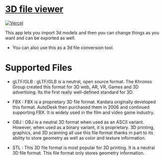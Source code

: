 # [3D file viewer](https://blend-da-vinci.vercel.app/)

[![Vercel](http://therealsujitk-vercel-badge.vercel.app/?app=blend-da-vinci.vercel.app)](https://blend-da-vinci.vercel.app/)

This app lets you import 3d models and then you can change things as you want and can be exported as well.
- You can also use this as a 3d file conversion tool.

# Supported Files

- gLTF/GLB : gLTF/GLB is a neutral, open source format. The Khronos Group created this format for 3D web, AR, VR, Games and 3D advertising. Its the first really well-defined standard for 3D.

- FBX : FBX is a proprietary 3D file format. Kardara originally developed this format. AutoDesk then purchased them in 2006 and continued supporting FBX. It is widely used in the film and video game industry. 

- OBJ : OBJ is a neutral 3D format when used as an ASCII variant. However, when used as a binary variant, it is proprietary. 3D printing, graphics, and 3D scanning all use this file format thanks in part to its ability to store geometry as well as color and texture information. 

- STL : This 3D file format is most popular for 3D printing. It is a neutral 3D file format. This file format only stores geometry information.

